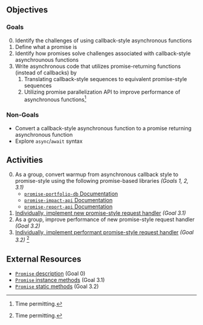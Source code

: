 ## Objectives
### Goals
0. Identify the challenges of using callback-style asynchronous functions
1. Define what a promise is
2. Identify how promises solve challenges associated with callback-style asynchrounous functions
3. Write asynchronous code that utilizes promise-returning functions (instead of callbacks) by
   1. Translating callback-style sequences to equivalent promise-style sequences
   2. Utilizing promise parallelization API to improve performance of asynchronous functions[^1]

### Non-Goals
 - Convert a callback-style asynchronous function to a promise returning asynchronous function
 - Explore `async`/`await` syntax


## Activities
0. As a group, convert warmup from asynchronous callback style to promise-style using the following promise-based libraries _(Goals 1, 2, 3.1)_
   - [`promise-portfolio-db` Documentation](./lib/promise-portfolio-db-docs.md)
   - [`promise-impact-api` Documentation](./lib/promise-impact-api-docs.md)
   - [`promise-report-api` Documentation](./lib/promise-report-api-docs.md)
1. [Individually, implement new promise-style request handler](./activity-1.md) _(Goal 3.1)_
2. As a group, improve performance of new promise-style request handler _(Goal 3.2)_
3. [Individually, implement performant promise-style request handler](./activity-3.md) _(Goal 3.2)_ [^1]


## External Resources
- [`Promise` description](https://developer.mozilla.org/en-US/docs/Web/JavaScript/Reference/Global_Objects/Promise#description) (Goal 0)
- [`Promise` instance methods](https://developer.mozilla.org/en-US/docs/Web/JavaScript/Reference/Global_Objects/Promise#instance_methods) (Goal 3.1)
- [`Promise` static methods](https://developer.mozilla.org/en-US/docs/Web/JavaScript/Reference/Global_Objects/Promise#static_methods) (Goal 3.2)

[^1]: Time permitting.
